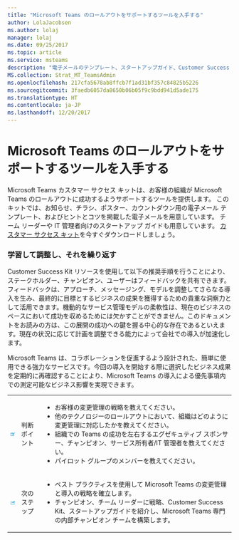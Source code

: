 ```yaml
---
title: "Microsoft Teams のロールアウトをサポートするツールを入手する"
author: LolaJacobsen
ms.author: lolaj
manager: lolaj
ms.date: 09/25/2017
ms.topic: article
ms.service: msteams
description: "電子メールのテンプレート、スタートアップガイド、Customer Success Kit など、Microsoft Teams のロールアウトをサポートするツールを検索します。"
MS.collection: Strat_MT_TeamsAdmin
ms.openlocfilehash: 217cfa5678ab8ffcb7f1ad31bf357c84825b5226
ms.sourcegitcommit: 3faedb6057da8650b06b05f9c9bdd941d5ade175
ms.translationtype: HT
ms.contentlocale: ja-JP
ms.lasthandoff: 12/20/2017
---
```

<a name="get-tools-to-support-a-rollout-of-microsoft-teams"></a>Microsoft Teams のロールアウトをサポートするツールを入手する
=================================================

Microsoft Teams カスタマー サクセス キットは、お客様の組織が Microsoft Teams のロールアウトに成功するようサポートするツールを提供します。 このキットでは、お知らせ、チラシ、ポスター、カウントダウン用の電子メール テンプレート、およびヒントとコツを掲載した電子メールを用意しています。 チーム リーダーや IT 管理者向けのスタートアップ ガイドも用意しています。 [カスタマー サクセス キット](https://go.microsoft.com/fwlink/?linkid=854598)を今すぐダウンロードしましょう。

### <a name="learn-adjust-and-repeat"></a>学習して調整し、それを繰り返す

Customer Success Kit リソースを使用して以下の推奨手順を行うことにより、ステークホルダー、チャンピオン、ユーザーはフィードバックを共有できます。フィードバックは、アプローチ、メッセージング、モデルを調整してさらなる導入を生み、最終的に目標とするビジネスの成果を獲得するための貴重な洞察力として活用できます。機動的なサービス管理モデルの柔軟性は、現在のビジネスのペースにおいて成功を収めるためには欠かすことができません。このドキュメントをお読みの方は、この展開の成功への鍵を握る中心的な存在であるといえます。現在の状況に応じて計画を調整できる能力によって会社での導入が加速化します。

Microsoft Teams は、コラボレーションを促進するよう設計された、簡単に使用できる強力なサービスです。今回の導入を開始する際に選択したビジネス成果を定期的に再確認することにより、Microsoft Teams の導入による優先事項内での測定可能なビジネス影響を実現できます。

||||
|---------|---------|---------|
|![判断ポイント アイコン。](media/Get_tools_to_support_a_rollout_of_Microsoft_Teams_image1.png)     | 判断ポイント        | <ul><li>お客様の変更管理の戦略を教えてください。</li><li>他のテクノロジーのロールアウトにおいて、組織はどのように変更管理に対応したかを教えてください。</li><li>組織での Teams の成功を左右するエグゼキュティブ スポンサー、チャンピオン、サービス所有者/IT 管理者を教えてください。</li><li>パイロット グループのメンバーを教えてください。</li></ul>  |
|![次のステップ アイコン。](media/Get_tools_to_support_a_rollout_of_Microsoft_Teams_image2.png)     |次のステップ | <ul><li>ベスト プラクティスを使用して Microsoft Teams の変更管理と導入の戦略を確立します。</li><li>チャンピオン、チーム リーダーに戦略、Customer Success Kit、スタートアップガイドを紹介し、Microsoft Teams 専門の内部チャンピオン チームを構築します。</li></ul> |

